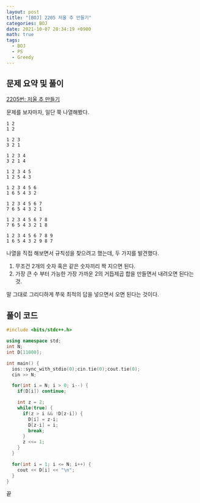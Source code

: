 ```yaml
---
layout: post
title: "[BOJ] 2205 저울 추 만들기"
categories: BOJ
date: 2021-10-07 20:34:19 +0900
math: true
tags:
  - BOJ
  - PS
  - Greedy
---
```


## 문제 요약 및 풀이

[2205번: 저울 추 만들기](https://www.acmicpc.net/problem/2205)

문제를 보자마자, 일단 쭉 나열해봤다.

```
1 2
1 2

1 2 3
3 2 1

1 2 3 4
3 2 1 4

1 2 3 4 5
1 2 5 4 3

1 2 3 4 5 6
1 6 5 4 3 2

1 2 3 4 5 6 7
7 6 5 4 3 2 1

1 2 3 4 5 6 7 8
7 6 5 4 3 2 1 8

1 2 3 4 5 6 7 8 9
1 6 5 4 3 2 9 8 7
```

나열을 직접 해보면서 규칙성을 찾으려고 했는데, 두 가지를 발견했다.

1. 무조건 2개의 숫자 혹은 같은 숫자끼리 짝 지으면 된다.
2. 가장 큰 수 부터 가능한 가장 가까운 2의 거듭제곱 합을 만들면서 내려오면 된다는 것.

말 그대로 그리디하게 쭈욱 최적의 답을 넣으면서 오면 된다는 것이다.

## 풀이 코드

```cpp
#include <bits/stdc++.h>

using namespace std;
int N;
int D[11000];

int main() {
  ios::sync_with_stdio(0);cin.tie(0);cout.tie(0);
  cin >> N;

  for(int i = N; i > 0; i--) {
    if(D[i]) continue;

    int z = 2;
    while(true) {
      if(z > i && !D[z-i]) {
        D[i] = z-i;
        D[z-i] = i;
        break;
      }
      z <<= 1;
    }
  } 

  for(int i = 1; i <= N; i++) {
    cout << D[i] << "\n";
  }
}
```

끝
